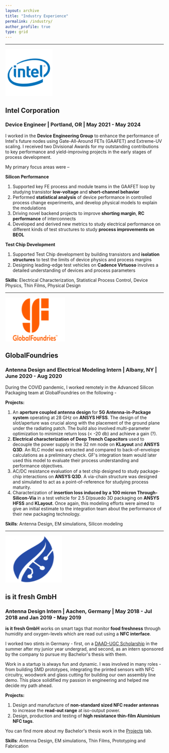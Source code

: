 ```yaml
---
layout: archive
title: "Industry Experience"
permalink: /industry/
author_profile: true
type: grid
---
```

---

<img src="/images/intel.png" alt="image" width="150" height="150">

## Intel Corporation
### Device Engineer | Portland, OR | May 2021 - May 2024

I worked in the **Device Engineering Group** to enhance the performance of Intel's future nodes using Gate-All-Around FETs (GAAFET) and Extreme-UV scaling. I received two Divisional Awards for my outstanding contributions to key performance and yield-improving projects in the early stages of process development.

My primary focus areas were –

**Silicon Performance** 
1.	Supported key FE process and module teams in the GAAFET loop by studying transistor **low-voltage** and **short-channel behavior** 
2.	Performed **statistical analysis** of device performance in controlled process change experiments, and develop physical models to explain the modulations
3.	Driving novel backend projects to improve **shorting margin**, **RC performance** of interconnects
4.	Developed and derived new metrics to study electrical performance on different kinds of test structures to study **process improvements on BEOL**

**Test Chip Development**
1.	Supported Test Chip development by building transistors and **isolation structures** to test the limits of device physics and process margins
2.	Designing leading-edge test vehicles on **Cadence Virtuoso** involves a detailed understanding of devices and process parameters

**Skills**: Electrical Characterization, Statistical Process Control, Device Physics, Thin Films, Physical Design

<!----
As a part of the Test Chip Integration team, I examine transistor performance and isolation structures in _RibbonFETs_ as a key contributor towards R&D efforts into Intel's future technology nodes. 

On a daily basis, I work on building and optimizing test structures that probe into process margins and performance gains for a given node/product. Being a device engineer, I enjoy analyzing I-V characteristics, developing leakage models, and understanding inherent process in novel transistor architectures.

**Projects**:
1. **Pathfinding Test Vehicle** - Currently, I am working on developing device architectures and backside power rail technologies for next generation Intel products. This line of products are expected to hit the market post-2026. My focus is on studying process margins in opens/shorts different front end layers. As we scale down further, in accordance to Moore's law, it is crucial to understand the shorting margins so that we can pack more transistors!
2. **Intel 3** - In my first test chip project, I was involved in an **Enchancement Test Vehicle** for the Alder Lake processors. My task was to develop experiments through Physical Design to study crucial device physics - strained channel, DIBL, off-state leakage - affecting drive current and gain of FinFETs in that node. Being at a relatively matured stage, this technology node was a good lauchpad for making the transition from academia to industry.
----->
-----
<!--![GF logo](/images/GlobalFoundries-New-Logo.png)-->
<img src="/images/GlobalFoundries-New-Logo.png" alt="image" width="190" height="140">

## GlobalFoundries
### Antenna Design and Electrical Modeling Intern | Albany, NY | June 2020 - Aug 2020

During the COVID pandemic, I worked remotely in the Advanced Silicon Packaging team at GlobalFoundries on the following -

**Projects:**
1. An **aperture coupled antenna design** for **5G Antenna-in-Package system** operating at 28 GHz on **ANSYS HFSS**. The design of the slot/aperture was crucial along with the placement of the ground plane under the radiating patch. The build also involved multi-parameter optimization to minimize return loss (< -20 db) and achieve a gain (?). 
2. **Electrical characterization of Deep Trench Capacitors** used to decouple the power supply in the 32 nm node on **KLayout** and **ANSYS Q3D**. An RLC model was extracted and compared to back-of-envelope calculations as a preliminary check. GF's integration team would later used this model to evaluate their process understanding and performance objectives.
3. AC/DC resistance evaluation of a test chip designed to study package-chip interactions on **ANSYS Q3D**. A via-chain structure was designed and simulated to act as a point-of-reference for studying process maturity.
4. Characterization of **insertion loss induced by a 100 micron Through-Silicon-Via** in a test vehicle for 2.5 D/psuedo 3D packaging on **ANSYS HFSS** and **KLayout**. Once again, this modeling efforts were aimed to give an initial estimate to the integration team about the performance of their new packaging technology.

**Skills**: Antenna Design, EM simulations, Silicon modeling

-----

<!-- ![isitfresh logo](/images/isitfresh.png) -->
<img src="/images/isitfresh.png" alt="image" width="180" height="150">

## is it fresh GmbH
### Antenna Design Intern | Aachen, Germany | May 2018 - Jul 2018 and Jan 2019 - May 2019

**is it fresh GmbH** works on smart tags that monitor **food freshness** through humidity and oxygen-levels which are read out using a **NFC interface**.

I worked two stints in Germany - first, on a [DAAD-UGC Scholarship](https://www.daad.in/en/2021/06/30/daad-ugc-project-based-personnel-exchange-programme-ppp-2021/) in the summer after my junior year undergrad, and second, as an intern sponsored by the company to pursue my Bachelor's thesis with them.

Work in a startup is always fun and dynamic. I was involved in many roles - from building SMD prototypes, integrating the printed sensors with NFC circuitry, woodwork and glass cutting for building our own assembly line demo. This place solidified my passion in engineering and helped me decide my path ahead. 

**Projects:**
1. Design and manufacture of **non-standard sized NFC reader antennas** to increase the **read-out range** at iso-output power.
2. Design, production and testing of **high resistance thin-film Aluminium NFC tags**.

You can find more about my Bachelor's thesis work in the [Projects](/pages/projects.md) tab.

**Skills**: Antenna Design, EM simulations, Thin Films, Prototyping and Fabrication

<!---
{% if author.googlescholar %}
  You can also find my articles on <u><a href="{{author.googlescholar}}">my Google Scholar profile</a>.</u>
{% endif %}

{% include base_path %}

{% for post in site.publications reversed %}
  {% include archive-single.html %}
{% endfor %}
--->
